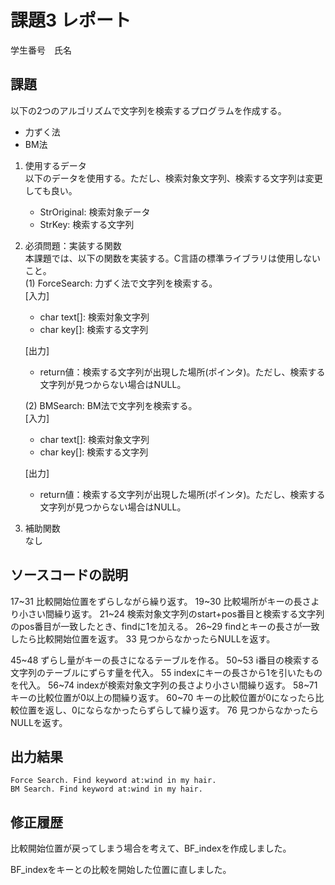 # 課題3 レポート
学生番号　氏名


## 課題  

以下の2つのアルゴリズムで文字列を検索するプログラムを作成する。  
- 力ずく法
- BM法

1. 使用するデータ  
以下のデータを使用する。ただし、検索対象文字列、検索する文字列は変更しても良い。  
    - StrOriginal: 検索対象データ
    - StrKey: 検索する文字列

2. 必須問題：実装する関数  
本課題では、以下の関数を実装する。C言語の標準ライブラリは使用しないこと。  
    (1) ForceSearch: 力ずく法で文字列を検索する。  
    [入力]  
    - char text[]: 検索対象文字列  
    - char key[]: 検索する文字列  

    [出力]  
    - return値：検索する文字列が出現した場所(ポインタ)。ただし、検索する文字列が見つからない場合はNULL。  

    (2) BMSearch: BM法で文字列を検索する。  
    [入力]  
    - char text[]: 検索対象文字列  
    - char key[]: 検索する文字列  
 
    [出力]  
    - return値：検索する文字列が出現した場所(ポインタ)。ただし、検索する文字列が見つからない場合はNULL。  

3. 補助関数  
なし

## ソースコードの説明
17~31 比較開始位置をずらしながら繰り返す。
19~30 比較場所がキーの長さより小さい間繰り返す。
21~24 検索対象文字列のstart+pos番目と検索する文字列のpos番目が一致したとき、findに1を加える。
26~29 findとキーの長さが一致したら比較開始位置を返す。
33 見つからなかったらNULLを返す。

45~48 ずらし量がキーの長さになるテーブルを作る。
50~53 i番目の検索する文字列のテーブルにずらす量を代入。
55 indexにキーの長さから1を引いたものを代入。
56~74 indexが検索対象文字列の長さより小さい間繰り返す。
58~71 キーの比較位置が0以上の間繰り返す。
60~70 キーの比較位置が0になったら比較位置を返し、0にならなかったらずらして繰り返す。
76 見つからなかったらNULLを返す。

## 出力結果

```
Force Search. Find keyword at:wind in my hair.
BM Search. Find keyword at:wind in my hair.
```

## 修正履歴
比較開始位置が戻ってしまう場合を考えて、BF_indexを作成しました。

BF_indexをキーとの比較を開始した位置に直しました。
